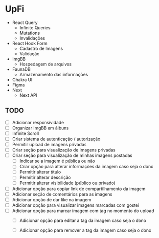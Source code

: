 # UpFi

- React Query
  - Infinite Queries
  - Mutations
  - Invalidações
- React Hook Form
  - Cadastro de Imagens
  - Validação
- ImgBB
  - Hospedagem de arquivos
- FaunaDB
  - Armazenamento das informações
- Chakra UI
- Figma
- Next
  - Next API

## TODO
- [ ] Adicionar responsividade
- [ ] Organizar ImgBB em álbuns
- [ ] Infinite Scroll
- [ ] Criar sistema de autenticação / autorização
- [ ] Permitir upload de imagens privadas
- [ ] Criar seção para visualização de imagens privadas
- [ ] Criar seção para visualização de minhas imagens postadas
  - [ ] Indicar se a imagem é pública ou não
  - [ ] Criar opção para alterar informações da imagem caso seja o dono
  - [ ] Permitir alterar título
  - [ ] Permitir alterar descrição
  - [ ] Permitir alterar visibilidade (público ou privado)
- [ ] Adicionar opção para copiar link de compartilhamento da imagem
- [ ] Adicionar seção de comentários para as imagens
- [ ] Adicionar opção de dar like na imagem
- [ ] Adicionar opção para visualizar imagens marcadas com gostei
- [ ] Adicionar opção para marcar imagem com tag no momento do upload
  - [ ] Adicionar opção para editar a tag da imagem caso seja o dono
  - [ ] Adicionar opção para remover a tag da imagem caso seja o dono


